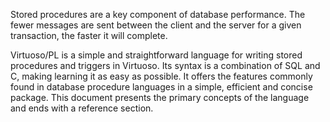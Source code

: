 Stored procedures are a key component of database performance. The fewer messages are sent between the client and the server for a given transaction, the faster it will complete.

Virtuoso/PL is a simple and straightforward language for writing stored procedures and triggers in Virtuoso. Its syntax is a combination of SQL and C, making learning it as easy as possible. It offers the features commonly found in database procedure languages in a simple, efficient and concise package. This document presents the primary concepts of the language and ends with a reference section.

